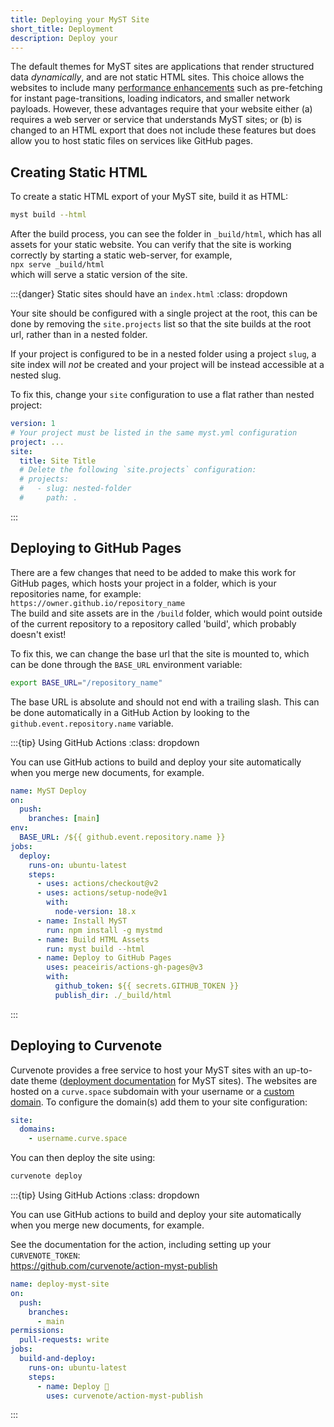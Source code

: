 ```yaml
---
title: Deploying your MyST Site
short_title: Deployment
description: Deploy your
---
```


The default themes for MyST sites are applications that render structured data _dynamically_, and are not static HTML sites. This choice allows the websites to include many [performance enhancements](./accessibility-and-performance.md) such as pre-fetching for instant page-transitions, loading indicators, and smaller network payloads. However, these advantages require that your website either (a) requires a web server or service that understands MyST sites; or (b) is changed to an HTML export that does not include these features but does allow you to host static files on services like GitHub pages.

## Creating Static HTML

To create a static HTML export of your MyST site, build it as HTML:

```bash
myst build --html
```

After the build process, you can see the folder in `_build/html`, which has all assets for your static website. You can verify that the site is working correctly by starting a static web-server, for example,\
`npx serve _build/html`\
which will serve a static version of the site.

:::{danger} Static sites should have an `index.html`
:class: dropdown

Your site should be configured with a single project at the root, this can be done by removing the `site.projects` list so that the site builds at the root url, rather than in a nested folder.

If your project is configured to be in a nested folder using a project `slug`, a site index will _not_ be created and your project will be instead accessible at a nested slug.

To fix this, change your `site` configuration to use a flat rather than nested project:

```yaml
version: 1
# Your project must be listed in the same myst.yml configuration
project: ...
site:
  title: Site Title
  # Delete the following `site.projects` configuration:
  # projects:
  #   - slug: nested-folder
  #     path: .
```

:::

## Deploying to GitHub Pages

There are a few changes that need to be added to make this work for GitHub pages, which hosts your project in a folder, which is your repositories name, for example:\
`https://owner.github.io/repository_name`\
The build and site assets are in the `/build` folder, which would point outside of the current repository to a repository called 'build', which probably doesn't exist!

To fix this, we can change the base url that the site is mounted to, which can be done through the `BASE_URL` environment variable:

```bash
export BASE_URL="/repository_name"
```

The base URL is absolute and should not end with a trailing slash. This can be done automatically in a GitHub Action by looking to the `github.event.repository.name` variable.

:::{tip} Using GitHub Actions
:class: dropdown

You can use GitHub actions to build and deploy your site automatically when you merge new documents, for example.

```yaml
name: MyST Deploy
on:
  push:
    branches: [main]
env:
  BASE_URL: /${{ github.event.repository.name }}
jobs:
  deploy:
    runs-on: ubuntu-latest
    steps:
      - uses: actions/checkout@v2
      - uses: actions/setup-node@v1
        with:
          node-version: 18.x
      - name: Install MyST
        run: npm install -g mystmd
      - name: Build HTML Assets
        run: myst build --html
      - name: Deploy to GitHub Pages
        uses: peaceiris/actions-gh-pages@v3
        with:
          github_token: ${{ secrets.GITHUB_TOKEN }}
          publish_dir: ./_build/html
```

:::

## Deploying to Curvenote

Curvenote provides a free service to host your MyST sites with an up-to-date theme ([deployment documentation](https://github.com/curvenote/action-myst-publish) for MyST sites). The websites are hosted on a `curve.space` subdomain with your username or a [custom domain](https://curvenote.com/docs/web/custom-domains). To configure the domain(s) add them to your site configuration:

```yaml
site:
  domains:
    - username.curve.space
```

You can then deploy the site using:

```bash
curvenote deploy
```

:::{tip} Using GitHub Actions
:class: dropdown

You can use GitHub actions to build and deploy your site automatically when you merge new documents, for example.

See the documentation for the action, including setting up your `CURVENOTE_TOKEN`:\
https://github.com/curvenote/action-myst-publish

```yaml
name: deploy-myst-site
on:
  push:
    branches:
      - main
permissions:
  pull-requests: write
jobs:
  build-and-deploy:
    runs-on: ubuntu-latest
    steps:
      - name: Deploy 🚀
        uses: curvenote/action-myst-publish
```

:::
